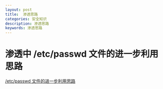 ```yaml
---
layout: post
title:  渗透思路
categories: 安全知识
description: 渗透思路
keywords: 渗透思路
---
```


# 渗透中 /etc/passwd 文件的进一步利用思路

[ /etc/passwd 文件的进一步利用思路](http://blog.leanote.com/post/snowming/98864b36fc08)